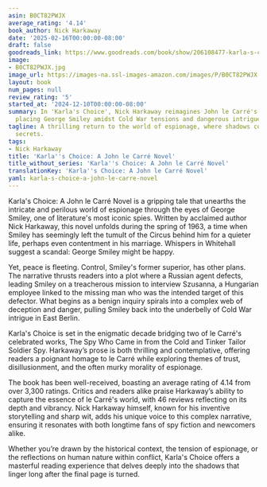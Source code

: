 ```yaml
---
asin: B0CT82PWJX
average_rating: '4.14'
book_author: Nick Harkaway
date: '2025-02-16T00:00:00-08:00'
draft: false
goodreads_link: https://www.goodreads.com/book/show/206108477-karla-s-choice
image:
- B0CT82PWJX.jpg
image_url: https://images-na.ssl-images-amazon.com/images/P/B0CT82PWJX.01._SCLZZZZZZZ.jpg
layout: book
num_pages: null
review_rating: '5'
started_at: '2024-12-10T00:00:00-08:00'
summary: In 'Karla's Choice', Nick Harkaway reimagines John le Carré's masterpiece,
  placing George Smiley amidst Cold War tensions and dangerous intrigue in 1963.
tagline: A thrilling return to the world of espionage, where shadows conceal deadly
  secrets.
tags:
- Nick Harkaway
title: 'Karla''s Choice: A John le Carré Novel'
title_without_series: 'Karla''s Choice: A John le Carré Novel'
translationKey: 'Karla''s Choice: A John le Carré Novel'
yaml: karla-s-choice-a-john-le-carre-novel
---
```


Karla's Choice: A John le Carré Novel is a gripping tale that unearths the intricate and perilous world of espionage through the eyes of George Smiley, one of literature's most iconic spies. Written by acclaimed author Nick Harkaway, this novel unfolds during the spring of 1963, a time when Smiley has seemingly left the tumult of the Circus behind him for a quieter life, perhaps even contentment in his marriage. Whispers in Whitehall suggest a scandal: George Smiley might be happy. 

Yet, peace is fleeting. Control, Smiley's former superior, has other plans. The narrative thrusts readers into a plot where a Russian agent defects, leading Smiley on a treacherous mission to interview Szusanna, a Hungarian employee linked to the missing man who was the intended target of this defector. What begins as a benign inquiry spirals into a complex web of deception and danger, pulling Smiley back into the underbelly of Cold War intrigue in East Berlin.

Karla's Choice is set in the enigmatic decade bridging two of le Carré's celebrated works, The Spy Who Came in from the Cold and Tinker Tailor Soldier Spy. Harkaway’s prose is both thrilling and contemplative, offering readers a poignant homage to le Carré while exploring themes of trust, disillusionment, and the often murky morality of espionage.

The book has been well-received, boasting an average rating of 4.14 from over 3,300 ratings. Critics and readers alike praise Harkaway’s ability to capture the essence of le Carré's world, with 46 reviews reflecting on its depth and vibrancy. Nick Harkaway himself, known for his inventive storytelling and sharp wit, adds his unique voice to this complex narrative, ensuring it resonates with both longtime fans of spy fiction and newcomers alike.

Whether you’re drawn by the historical context, the tension of espionage, or the reflections on human nature within conflict, Karla's Choice offers a masterful reading experience that delves deeply into the shadows that linger long after the final page is turned.